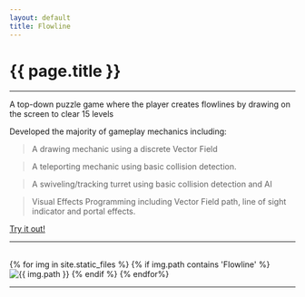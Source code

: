 ```yaml
---
layout: default
title: Flowline
---
```

# {{ page.title }}

---

A top-down puzzle game where the player creates flowlines by drawing on the screen to clear 15 levels

Developed the majority of gameplay mechanics including:

> A drawing mechanic using a discrete Vector Field

> A teleporting mechanic using basic collision detection.

> A swiveling/tracking turret using basic collision detection and AI

> Visual Effects Programming including Vector Field path, line of sight indicator and portal effects.

[Try it out!](http://games.digipen.edu/games/flowline)

---

<html>
    <div class="gallery-container">
        {% for img in site.static_files %}
            {% if img.path contains 'Flowline' %}
                <img class="gallery-img" src="{{ img.path }}" alt="{{ img.path }}"/>
            {% endif %}
        {% endfor%}
    </div>
</html>

---
